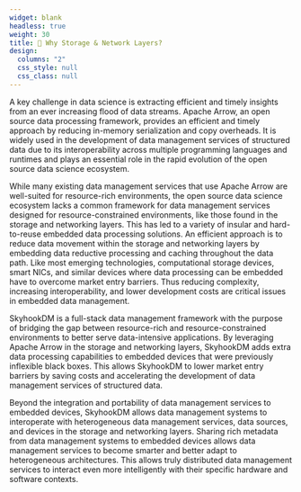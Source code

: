 ```yaml
---
widget: blank
headless: true
weight: 30
title: 🤔 Why Storage & Network Layers?
design:
  columns: "2"
  css_style: null
  css_class: null
---
```

A key challenge in data science is extracting efficient and timely insights from an ever increasing flood of data streams. Apache Arrow, an open source data processing framework, provides an efficient and timely approach by reducing in-memory serialization and copy overheads. It is widely used in the development of data management services of structured data due to its interoperability across multiple programming languages and runtimes and plays an essential role in the rapid evolution of the open source data science ecosystem. 

While many existing data management services that use Apache Arrow are well-suited for resource-rich environments, the open source data science ecosystem lacks a common framework for data management services designed for resource-constrained environments, like those found in the storage and networking layers. This has led to a variety of insular and hard-to-reuse embedded data processing solutions. An efficient approach is to reduce data movement within the storage and networking layers by embedding data reductive processing and caching throughout the data path. Like most emerging technologies, computational storage devices, smart NICs, and similar devices where data processing can be embedded have to overcome market entry barriers. Thus reducing complexity, increasing interoperability, and lower development costs are critical issues in embedded data management.

SkyhookDM is a full-stack data management framework with the purpose of bridging the gap between resource-rich and resource-constrained environments to better serve data-intensive applications. By leveraging Apache Arrow in the storage and networking layers, SkyhookDM adds extra data processing capabilities to embedded devices that were previously inflexible black boxes. This allows SkyhookDM to lower market entry barriers by saving costs and accelerating the development of data management services of structured data.

Beyond the integration and portability of data management services to embedded devices, SkyhookDM allows data management systems to interoperate with heterogeneous data management services, data sources, and devices in the storage and networking layers. Sharing rich metadata from data management systems to embedded devices allows data management services to become smarter and better adapt to heterogeneous architectures. This allows truly distributed data management services to interact even more intelligently with their specific hardware and software contexts.